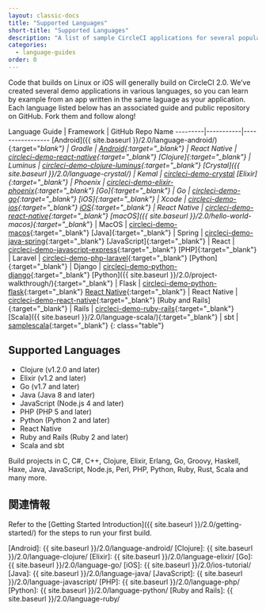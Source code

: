 ```yaml
---
layout: classic-docs
title: "Supported Languages"
short-title: "Supported Languages"
description: "A list of sample CircleCI applications for several popular languages"
categories:
  - language-guides
order: 0
---
```

Code that builds on Linux or iOS will generally build on CircleCI 2.0. We’ve created several demo applications in various languages, so you can learn by example from an app written in the same laguage as your application. Each language listed below has an associated guide and public repository on GitHub. Fork them and follow along!

Language Guide | Framework | GitHub Repo Name \---\---\---|\---\---\-----|\---\---\---\---\----- [Android]({{ site.baseurl }}/2.0/language-android/){:target="*blank"} | Gradle | [Android](https://github.com/CircleCI-Public/circleci-demo-react-native/blob/master/README.md){:target="_blank"} | React Native | [circleci-demo-react-native](https://github.com/CircleCI-Public/circleci-demo-react-native){:target="_blank"} [Clojure]{:target="_blank"} | Luminus | [circleci-demo-clojure-luminus](https://github.com/CircleCI-Public/circleci-demo-clojure-luminus){:target="_blank"} [Crystal]({{ site.baseurl }}/2.0/language-crystal/) | Kemal | [circleci-demo-crystal](https://github.com/CircleCI-Public/circleci-demo-crystal) [Elixir]{:target="_blank"} | Phoenix | [circleci-demo-elixir-phoenix](https://github.com/CircleCI-Public/circleci-demo-elixir-phoenix){:target="_blank"} [Go]{:target="_blank"} | Go | [circleci-demo-go](https://github.com/CircleCI-Public/circleci-demo-go){:target="_blank"} [iOS]{:target="_blank"} | Xcode | [circleci-demo-ios](https://github.com/CircleCI-Public/circleci-demo-ios){:target="_blank"} [iOS](https://github.com/CircleCI-Public/circleci-demo-react-native/blob/master/README.md){:target="_blank"} | React Native | [circleci-demo-react-native](https://github.com/CircleCI-Public/circleci-demo-react-native){:target="_blank"} [macOS]({{ site.baseurl }}/2.0/hello-world-macos){:target="_blank*"} | MacOS | [circleci-demo-macos](https://github.com/CircleCI-Public/circleci-demo-macos){:target="_blank"} [Java]{:target="_blank"} | Spring | [circleci-demo-java-spring](https://github.com/CircleCI-Public/circleci-demo-java-spring){:target="_blank"} [JavaScript]{:target="_blank"} | React | [circleci-demo-javascript-express](https://github.com/CircleCI-Public/circleci-demo-javascript-express){:target="_blank"} [PHP]{:target="_blank"} | Laravel | [circleci-demo-php-laravel](https://github.com/CircleCI-Public/circleci-demo-php-laravel){:target="_blank"} [Python]{:target="_blank"} | Django | [circleci-demo-python-django](https://github.com/CircleCI-Public/circleci-demo-python-django){:target="_blank"} [Python]({{ site.baseurl }}/2.0/project-walkthrough/){:target="_blank"} | Flask | [circleci-demo-python-flask](https://github.com/CircleCI-Public/circleci-demo-python-flask){:target="_blank"} [React Native](https://github.com/CircleCI-Public/circleci-demo-react-native/blob/master/README.md){:target="_blank"} | React Native | [circleci-demo-react-native](https://github.com/CircleCI-Public/circleci-demo-react-native){:target="_blank"} [Ruby and Rails]{:target="_blank"} | Rails | [circleci-demo-ruby-rails](https://github.com/CircleCI-Public/circleci-demo-ruby-rails){:target="_blank"} [Scala]({{ site.baseurl }}/2.0/language-scala/){:target="_blank"} | sbt | [samplescala](https://github.com/ariv3ra/samplescala){:target="_blank"} {: class="table"}

## Supported Languages

- Clojure (v1.2.0 and later)
- Elixir (v1.2 and later)
- Go (v1.7 and later)
- Java (Java 8 and later)
- JavaScript (Node.js 4 and later)
- PHP (PHP 5 and later)
- Python (Python 2 and later)
- React Native
- Ruby and Rails (Ruby 2 and later)
- Scala and sbt

Build projects in C, C#, C++, Clojure, Elixir, Erlang, Go, Groovy, Haskell, Haxe, Java, JavaScript, Node.js, Perl, PHP, Python, Ruby, Rust, Scala and many more.

## 関連情報

Refer to the [Getting Started Introduction]({{ site.baseurl }}/2.0/getting-started/) for the steps to run your first build.

[Android]: {{ site.baseurl }}/2.0/language-android/ [Clojure]: {{ site.baseurl }}/2.0/language-clojure/ [Elixir]: {{ site.baseurl }}/2.0/language-elixir/ [Go]: {{ site.baseurl }}/2.0/language-go/ [iOS]: {{ site.baseurl }}/2.0/ios-tutorial/ [Java]: {{ site.baseurl }}/2.0/language-java/ [JavaScript]: {{ site.baseurl }}/2.0/language-javascript/ [PHP]: {{ site.baseurl }}/2.0/language-php/ [Python]: {{ site.baseurl }}/2.0/language-python/ [Ruby and Rails]: {{ site.baseurl }}/2.0/language-ruby/